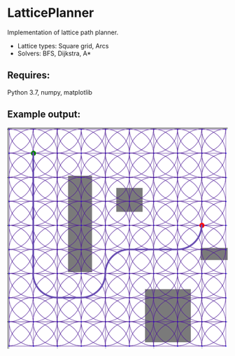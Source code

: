 # LatticePlanner

Implementation of lattice path planner.

* Lattice types: Square grid, Arcs
* Solvers: BFS, Dijkstra, A*

## Requires:
Python 3.7, numpy, matplotlib


## Example output:

![alt text](https://github.com/izzys/LatticePlanner/blob/main/example.png)
